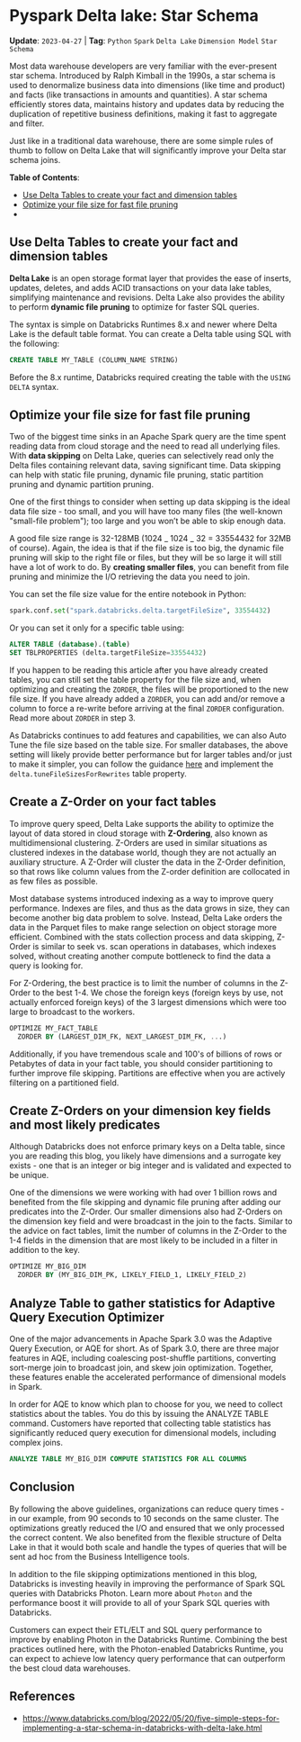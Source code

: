 # Pyspark Delta lake: Star Schema

**Update**: `2023-04-27` |
**Tag**: `Python` `Spark` `Delta Lake` `Dimension Model` `Star Schema`

Most data warehouse developers are very familiar with the ever-present star schema.
Introduced by Ralph Kimball in the 1990s, a star schema is used to denormalize
business data into dimensions (like time and product) and facts (like transactions
in amounts and quantities). A star schema efficiently stores data, maintains history
and updates data by reducing the duplication of repetitive business definitions,
making it fast to aggregate and filter.

Just like in a traditional data warehouse, there are some simple rules of thumb
to follow on Delta Lake that will significantly improve your Delta star schema
joins.

**Table of Contents**:

- [Use Delta Tables to create your fact and dimension tables]()
- [Optimize your file size for fast file pruning]()
- []()

## Use Delta Tables to create your fact and dimension tables

**Delta Lake** is an open storage format layer that provides the ease of inserts,
updates, deletes, and adds ACID transactions on your data lake tables, simplifying
maintenance and revisions. Delta Lake also provides the ability to perform **dynamic
file pruning** to optimize for faster SQL queries.

The syntax is simple on Databricks Runtimes 8.x and newer where Delta Lake is the
default table format. You can create a Delta table using SQL with the following:

```sql
CREATE TABLE MY_TABLE (COLUMN_NAME STRING)
```

Before the 8.x runtime, Databricks required creating the table with the `USING DELTA`
syntax.

## Optimize your file size for fast file pruning

Two of the biggest time sinks in an Apache Spark query are the time spent reading
data from cloud storage and the need to read all underlying files. With **data skipping**
on Delta Lake, queries can selectively read only the Delta files containing relevant
data, saving significant time. Data skipping can help with static file pruning,
dynamic file pruning, static partition pruning and dynamic partition pruning.

One of the first things to consider when setting up data skipping is the ideal
data file size - too small, and you will have too many files (the well-known
"small-file problem"); too large and you won’t be able to skip enough data.

A good file size range is 32-128MB (1024 _ 1024 _ 32 = 33554432 for 32MB of course).
Again, the idea is that if the file size is too big, the dynamic file pruning
will skip to the right file or files, but they will be so large it will still
have a lot of work to do. By **creating smaller files**, you can benefit from file
pruning and minimize the I/O retrieving the data you need to join.

You can set the file size value for the entire notebook in Python:

```python
spark.conf.set("spark.databricks.delta.targetFileSize", 33554432)
```

Or you can set it only for a specific table using:

```sql
ALTER TABLE (database).(table)
SET TBLPROPERTIES (delta.targetFileSize=33554432)
```

If you happen to be reading this article after you have already created tables,
you can still set the table property for the file size and, when optimizing and
creating the `ZORDER`, the files will be proportioned to the new file size. If you
have already added a `ZORDER`, you can add and/or remove a column to force a re-write
before arriving at the final `ZORDER` configuration. Read more about `ZORDER` in step 3.

As Databricks continues to add features and capabilities, we can also Auto Tune
the file size based on the table size. For smaller databases, the above setting
will likely provide better performance but for larger tables and/or just to make
it simpler, you can follow the guidance
[here](https://docs.databricks.com/delta/index.html#autotune-based-on-table-size)
and implement the `delta.tuneFileSizesForRewrites` table property.

## Create a Z-Order on your fact tables

To improve query speed, Delta Lake supports the ability to optimize the layout of
data stored in cloud storage with **Z-Ordering**, also known as multidimensional
clustering. Z-Orders are used in similar situations as clustered indexes in the
database world, though they are not actually an auxiliary structure. A Z-Order
will cluster the data in the Z-Order definition, so that rows like column values
from the Z-order definition are collocated in as few files as possible.

Most database systems introduced indexing as a way to improve query performance.
Indexes are files, and thus as the data grows in size, they can become another
big data problem to solve. Instead, Delta Lake orders the data in the Parquet
files to make range selection on object storage more efficient. Combined with
the stats collection process and data skipping, Z-Order is similar to seek vs.
scan operations in databases, which indexes solved, without creating another
compute bottleneck to find the data a query is looking for.

For Z-Ordering, the best practice is to limit the number of columns in the Z-Order
to the best 1-4. We chose the foreign keys (foreign keys by use, not actually
enforced foreign keys) of the 3 largest dimensions which were too large to broadcast
to the workers.

```sql
OPTIMIZE MY_FACT_TABLE
  ZORDER BY (LARGEST_DIM_FK, NEXT_LARGEST_DIM_FK, ...)
```

Additionally, if you have tremendous scale and 100's of billions of rows or
Petabytes of data in your fact table, you should consider partitioning to further
improve file skipping. Partitions are effective when you are actively filtering
on a partitioned field.

## Create Z-Orders on your dimension key fields and most likely predicates

Although Databricks does not enforce primary keys on a Delta table, since you are
reading this blog, you likely have dimensions and a surrogate key exists - one
that is an integer or big integer and is validated and expected to be unique.

One of the dimensions we were working with had over 1 billion rows and benefited
from the file skipping and dynamic file pruning after adding our predicates into
the Z-Order. Our smaller dimensions also had Z-Orders on the dimension key field
and were broadcast in the join to the facts. Similar to the advice on fact tables,
limit the number of columns in the Z-Order to the 1-4 fields in the dimension that
are most likely to be included in a filter in addition to the key.

```sql
OPTIMIZE MY_BIG_DIM
  ZORDER BY (MY_BIG_DIM_PK, LIKELY_FIELD_1, LIKELY_FIELD_2)
```

## Analyze Table to gather statistics for Adaptive Query Execution Optimizer

One of the major advancements in Apache Spark 3.0 was the Adaptive Query Execution,
or AQE for short. As of Spark 3.0, there are three major features in AQE, including
coalescing post-shuffle partitions, converting sort-merge join to broadcast join,
and skew join optimization. Together, these features enable the accelerated performance
of dimensional models in Spark.

In order for AQE to know which plan to choose for you, we need to collect statistics
about the tables. You do this by issuing the ANALYZE TABLE command. Customers have
reported that collecting table statistics has significantly reduced query execution
for dimensional models, including complex joins.

```sql
ANALYZE TABLE MY_BIG_DIM COMPUTE STATISTICS FOR ALL COLUMNS
```

## Conclusion

By following the above guidelines, organizations can reduce query times - in our
example, from 90 seconds to 10 seconds on the same cluster. The optimizations greatly
reduced the I/O and ensured that we only processed the correct content. We also
benefited from the flexible structure of Delta Lake in that it would both scale
and handle the types of queries that will be sent ad hoc from the Business Intelligence
tools.

In addition to the file skipping optimizations mentioned in this blog, Databricks
is investing heavily in improving the performance of Spark SQL queries with Databricks
Photon. Learn more about `Photon` and the performance boost it will provide to all
of your Spark SQL queries with Databricks.

Customers can expect their ETL/ELT and SQL query performance to improve by enabling
Photon in the Databricks Runtime. Combining the best practices outlined here, with
the Photon-enabled Databricks Runtime, you can expect to achieve low latency query
performance that can outperform the best cloud data warehouses.

## References

- https://www.databricks.com/blog/2022/05/20/five-simple-steps-for-implementing-a-star-schema-in-databricks-with-delta-lake.html
